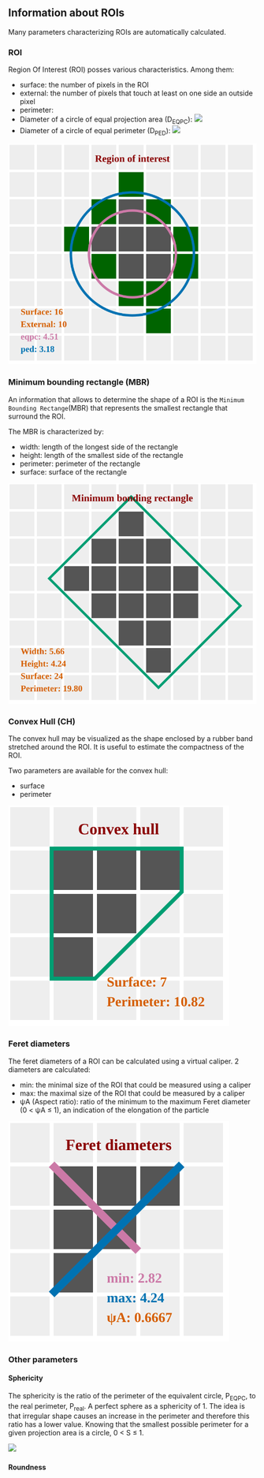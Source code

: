 ## Information about ROIs

Many parameters characterizing ROIs are automatically calculated.

### ROI

Region Of Interest (ROI) posses various characteristics. Among them:

- surface: the number of pixels in the ROI
- external: the number of pixels that touch at least on one side an outside pixel
- perimeter: 
- Diameter of a circle of equal projection area (D<sub>EQPC</sub>):
  <img src="https://tex.cheminfo.org/?tex=D_%7BEQPC%7D%20%3D%202%20%5Csqrt%7B%5Cfrac%7BSurface%7D%7B%5Cpi%7D%7D"/>
- Diameter of a circle of equal perimeter (D<sub>PED</sub>):
  <img src="https://tex.cheminfo.org/?tex=D_%7BPED%7D%20%3D%20%5Cfrac%7BExternal%7D%7B%5Cpi%7D"/>

<img src="roi.svg">

### Minimum bounding rectangle (MBR)

An information that allows to determine the shape of a ROI is the `Minimum Bounding Rectange`(MBR) that represents the smallest rectangle that surround the ROI.

The MBR is characterized by:

- width: length of the longest side of the rectangle
- height: length of the smallest side of the rectangle
- perimeter: perimeter of the rectangle
- surface: surface of the rectangle

<img src="mbr.svg">

### Convex Hull (CH)

The convex hull may be visualized as the shape enclosed by a rubber band stretched around the ROI. It is useful to estimate the compactness of the ROI.

Two parameters are available for the convex hull:

- surface
- perimeter

<img src="hull.svg">

### Feret diameters

The feret diameters of a ROI can be calculated using a virtual caliper. 2 diameters are calculated:

- min: the minimal size of the ROI that could be measured using a caliper
- max: the maximal size of the ROI that could be measured by a caliper
- ψA (Aspect ratio): ratio of the minimum to the maximum Feret diameter (0 < ψA ≤ 1), an indication of the elongation of the particle

<img src="feret.svg">

### Other parameters

#### Sphericity

The sphericity is the ratio of the perimeter of the equivalent circle, P<sub>EQPC</sub>, to the real perimeter, P<sub>real</sub>.
A perfect sphere as a sphericity of 1. The idea is that irregular shape causes an increase in the perimeter and therefore this ratio has a lower value. Knowing that the smallest possible perimeter for a given projection area is a circle, 0 < S ≤ 1.

<img src="https://tex.cheminfo.org/?tex=S%20%3D%20%5Cfrac%7BP_%7BEQPC%7D%7D%7BP_%7Breal%7D%7D"/>

#### Roundness
